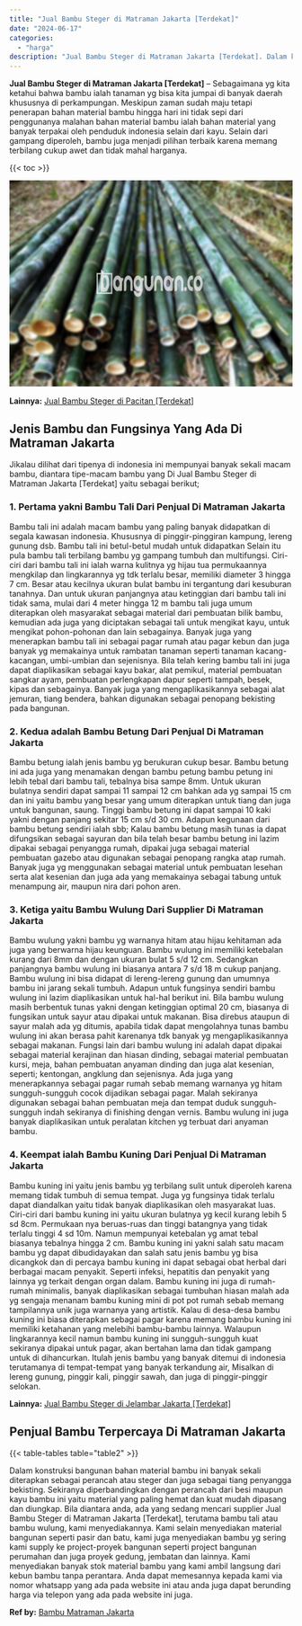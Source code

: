 ```yaml
---
title: "Jual Bambu Steger di Matraman Jakarta [Terdekat]"
date: "2024-06-17"
categories: 
  - "harga"
description: "Jual Bambu Steger di Matraman Jakarta [Terdekat]. Dalam konstruksi bangunan bahan material bambu ini banyak sekali diterapkan sebagai perancah atau steger da..."
---
```


**Jual Bambu Steger di Matraman Jakarta \[Terdekat\]** – Sebagaimana yg kita ketahui bahwa bambu ialah tanaman yg bisa kita jumpai di banyak daerah khususnya di perkampungan. Meskipun zaman sudah maju tetapi penerapan bahan material bambu hingga hari ini tidak sepi dari penggunanya malahan bahan material bambu ialah bahan material yang banyak terpakai oleh penduduk indonesia selain dari kayu. Selain dari gampang diperoleh, bambu juga menjadi pilihan terbaik karena memang terbilang cukup awet dan tidak mahal harganya.

{{< toc >}}

![Jual Bambu Steger di Matraman Jakarta [Terdekat]](/images/jual-bambu-tali-18.png)

**Lainnya:** [Jual Bambu Steger di Pacitan \[Terdekat\]](https://bambu.bangunan.co/jual-bambu-steger-di-pacitan-terdekat/)

## Jenis Bambu dan Fungsinya Yang Ada Di Matraman Jakarta

Jikalau dilihat dari tipenya di indonesia ini mempunyai banyak sekali macam bambu, diantara tipe-macam bambu yang Di Jual Bambu Steger di Matraman Jakarta \[Terdekat\] yaitu sebagai berikut;

### 1\. Pertama yakni Bambu Tali Dari Penjual Di Matraman Jakarta

Bambu tali ini adalah macam bambu yang paling banyak didapatkan di segala kawasan indonesia. Khususnya di pinggir-pinggiran kampung, lereng gunung dsb. Bambu tali ini betul-betul mudah untuk didapatkan Selain itu pula bambu tali terbilang bambu yg gampang tumbuh dan multifungsi. Ciri-ciri dari bambu tali ini ialah warna kulitnya yg hijau tua permukaannya mengkilap dan lingkarannya yg tdk terlalu besar, memiliki diameter 3 hingga 7 cm. Besar atau kecilnya ukuran bulat bambu ini tergantung dari kesuburan tanahnya. Dan untuk ukuran panjangnya atau ketinggian dari bambu tali ini tidak sama, mulai dari 4 meter hingga 12 m bambu tali juga umum diterapkan oleh masyarakat sebagai material dari pembuatan bilik bambu, kemudian ada juga yang diciptakan sebagai tali untuk mengikat kayu, untuk mengikat pohon-pohonan dan lain sebagainya. Banyak juga yang menerapkan bambu tali ini sebagai pagar rumah atau pagar kebun dan juga banyak yg memakainya untuk rambatan tanaman seperti tanaman kacang-kacangan, umbi-umbian dan sejenisnya. Bila telah kering bambu tali ini juga dapat diaplikasikan sebagai kayu bakar, alat pemikul, material pembuatan sangkar ayam, pembuatan perlengkapan dapur seperti tampah, besek, kipas dan sebagainya. Banyak juga yang mengaplikasikannya sebagai alat jemuran, tiang bendera, bahkan digunakan sebagai penopang bekisting pada bangunan.

### 2\. Kedua adalah Bambu Betung Dari Penjual Di Matraman Jakarta

Bambu betung ialah jenis bambu yg berukuran cukup besar. Bambu betung ini ada juga yang menamakan dengan bambu petung bambu petung ini lebih tebal dari bambu tali, tebalnya bisa sampe 8mm. Untuk ukuran bulatnya sendiri dapat sampai 11 sampai 12 cm bahkan ada yg sampai 15 cm dan ini yaitu bambu yang besar yang umum diterapkan untuk tiang dan juga untuk bangunan, saung. Tinggi bambu betung ini dapat sampai 10 kaki yakni dengan panjang sekitar 15 cm s/d 30 cm. Adapun kegunaan dari bambu betung sendiri ialah sbb; Kalau bambu betung masih tunas ia dapat difungsikan sebagai sayuran dan bila telah besar bambu betung ini lazim dipakai sebagai penyangga rumah, dipakai juga sebagai material pembuatan gazebo atau digunakan sebagai penopang rangka atap rumah. Banyak juga yg menggunakan sebagai material untuk pembuatan lesehan serta alat kesenian dan juga ada yang memakainya sebagai tabung untuk menampung air, maupun nira dari pohon aren.

### 3\. Ketiga yaitu Bambu Wulung Dari Supplier Di Matraman Jakarta

Bambu wulung yakni bambu yg warnanya hitam atau hijau kehitaman ada juga yang berwarna hijau keunguan. Bambu wulung ini memiliki ketebalan kurang dari 8mm dan dengan ukuran bulat 5 s/d 12 cm. Sedangkan panjangnya bambu wulung ini biasanya antara 7 s/d 18 m cukup panjang. Bambu wulung ini bisa didapat di lereng-lereng gunung dan umumnya bambu ini jarang sekali tumbuh. Adapun untuk fungsinya sendiri bambu wulung ini lazim diaplikasikan untuk hal-hal berikut ini. Bila bambu wulung masih berbentuk tunas yakni dengan ketinggian optimal 20 cm, biasanya di fungsikan untuk sayur atau dipakai untuk makanan. Bisa direbus ataupun di sayur malah ada yg ditumis, apabila tidak dapat mengolahnya tunas bambu wulung ini akan berasa pahit karenanya tdk banyak yg mengaplikasikannya sebagai makanan. Fungsi lain dari bambu wulung ini adalah dapat dipakai sebagai material kerajinan dan hiasan dinding, sebagai material pembuatan kursi, meja, bahan pembuatan anyaman dinding dan juga alat kesenian, seperti; kentongan, angklung dan sejenisnya. Ada juga yang menerapkannya sebagai pagar rumah sebab memang warnanya yg hitam sungguh-sungguh cocok dijadikan sebagai pagar. Malah sekiranya digunakan sebagai bahan pembuatan meja dan tempat duduk sungguh-sungguh indah sekiranya di finishing dengan vernis. Bambu wulung ini juga banyak diaplikasikan untuk peralatan kitchen yg terbuat dari anyaman bambu.

### 4\. Keempat ialah Bambu Kuning Dari Penjual Di Matraman Jakarta

Bambu kuning ini yaitu jenis bambu yg terbilang sulit untuk diperoleh karena memang tidak tumbuh di semua tempat. Juga yg fungsinya tidak terlalu dapat diandalkan yaitu tidak banyak diaplikasikan oleh masyarakat luas. Ciri-ciri dari bambu kuning ini yaitu ukuran bulatnya yg kecil kurang lebih 5 sd 8cm. Permukaan nya beruas-ruas dan tinggi batangnya yang tidak terlalu tinggi 4 sd 10m. Namun mempunyai ketebalan yg amat tebal biasanya tebalnya hingga 2 cm. Bambu kuning ini yakni salah satu macam bambu yg dapat dibudidayakan dan salah satu jenis bambu yg bisa dicangkok dan di percaya bambu kuning ini dapat sebagai obat herbal dari berbagai macam penyakit. Seperti infeksi, hepatitis dan penyakit yang lainnya yg terkait dengan organ dalam. Bambu kuning ini juga di rumah-rumah minimalis, banyak diaplikasikan sebagai tumbuhan hiasan malah ada yg sengaja menanam bambu kuning mini di pot pot rumah sebab memang tampilannya unik juga warnanya yang artistik. Kalau di desa-desa bambu kuning ini biasa diterapkan sebagai pagar karena memang bambu kuning ini memiliki ketahanan yang melebihi bambu-bambu lainnya. Walaupun lingkarannya kecil namun bambu kuning ini sungguh-sungguh kuat sekiranya dipakai untuk pagar, akan bertahan lama dan tidak gampang untuk di dihancurkan. Itulah jenis bambu yang banyak ditemui di indonesia terutamanya di tempat-tempat yang banyak terkandung air, Misalkan di lereng gunung, pinggir kali, pinggir sawah, dan juga di pinggir-pinggir selokan.

**Lainnya:** [Jual Bambu Steger di Jelambar Jakarta \[Terdekat\]](https://bambu.bangunan.co/jual-bambu-steger-di-jelambar-jakarta-terdekat/)

## Penjual Bambu Terpercaya Di Matraman Jakarta

{{< table-tables table="table2" >}}

Dalam konstruksi bangunan bahan material bambu ini banyak sekali diterapkan sebagai perancah atau steger dan juga sebagai tiang penyangga bekisting. Sekiranya diperbandingkan dengan perancah dari besi maupun kayu bambu ini yaitu material yang paling hemat dan kuat mudah dipasang dan diungkap. Bila diantara anda, ada yang sedang mencari supplier Jual Bambu Steger di Matraman Jakarta \[Terdekat\], terutama bambu tali atau bambu wulung, kami menyediakannya. Kami selain menyediakan material bangunan seperti pasir dan batu, kami juga menyediakan bambu yg sering kami supply ke project-proyek bangunan seperti project bangunan perumahan dan juga proyek gedung, jembatan dan lainnya. Kami menyediakan banyak stok material bambu yang kami ambil langsung dari kebun bambu tanpa perantara. Anda dapat memesannya kepada kami via nomor whatsapp yang ada pada website ini atau anda juga dapat berunding harga via telepon yang ada pada website ini juga.

**Ref by:** [Bambu Matraman Jakarta](https://id.wikipedia.org/wiki/Bambu)
